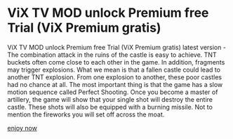 # ViX TV MOD unlock Premium free Trial (ViX Premium gratis)

ViX TV MOD unlock Premium free Trial (ViX Premium gratis) latest version - The combination attack in the ruins of the castle is easy to achieve. TNT buckets often come close to each other in the game. In addition, fragments may trigger explosions. What we mean is that a fallen castle could lead to another TNT explosion. From one explosion to another, these poor castles had no chance at all. The most important thing is that the game has a slow motion sequence called Perfect Shooting. Once you become a master of artillery, the game will show that your single shot will destroy the entire castle. These shots will also be equipped with a burning missile. Not to mention the fireworks you will set off across the moat.

[enjoy now](https://www.pexels.com/@lola-smith-2153215965/)
